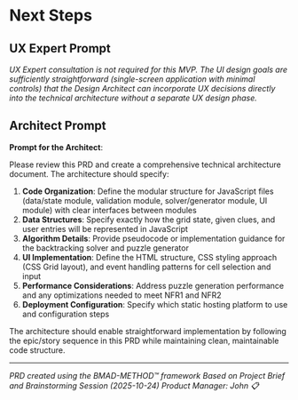 # Next Steps

## UX Expert Prompt

*UX Expert consultation is not required for this MVP. The UI design goals are sufficiently straightforward (single-screen application with minimal controls) that the Design Architect can incorporate UX decisions directly into the technical architecture without a separate UX design phase.*

## Architect Prompt

**Prompt for the Architect**:

Please review this PRD and create a comprehensive technical architecture document. The architecture should specify:

1. **Code Organization**: Define the modular structure for JavaScript files (data/state module, validation module, solver/generator module, UI module) with clear interfaces between modules
2. **Data Structures**: Specify exactly how the grid state, given clues, and user entries will be represented in JavaScript
3. **Algorithm Details**: Provide pseudocode or implementation guidance for the backtracking solver and puzzle generator
4. **UI Implementation**: Define the HTML structure, CSS styling approach (CSS Grid layout), and event handling patterns for cell selection and input
5. **Performance Considerations**: Address puzzle generation performance and any optimizations needed to meet NFR1 and NFR2
6. **Deployment Configuration**: Specify which static hosting platform to use and configuration steps

The architecture should enable straightforward implementation by following the epic/story sequence in this PRD while maintaining clean, maintainable code structure.

---

*PRD created using the BMAD-METHOD™ framework*
*Based on Project Brief and Brainstorming Session (2025-10-24)*
*Product Manager: John 📋*